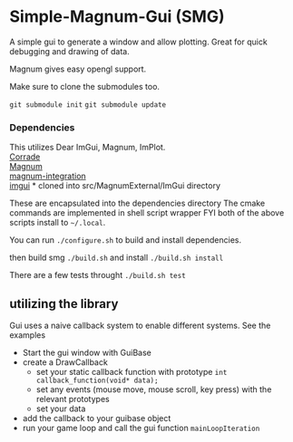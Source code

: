 # Simple-Magnum-Gui (SMG)

A simple gui to generate a window and allow plotting.
Great for quick debugging and drawing of data. 

Magnum gives easy opengl support.

Make sure to clone the submodules too.

`git submodule init`
`git submodule update`

### Dependencies

This utilizes Dear ImGui, Magnum, ImPlot.  
[Corrade](github.com/mosra/corrade)  
[Magnum](github.com/mosra/magnum)  
[magnum-integration](https://github.com/mosra/magnum-integration)  
[imgui](https://github.com/ocornut/imgui)  * cloned into src/MagnumExternal/ImGui directory

These are encapsulated into the dependencies directory
The cmake commands are implemented in shell script wrapper
FYI both of the above scripts install to `~/.local`. 

You can run `./configure.sh` to build and install dependencies.

then build smg `./build.sh`
and install `./build.sh install`

There are a few tests throught `./build.sh test`

 ## utilizing the library
Gui uses a naive callback system to enable different systems.
See the examples
 * Start the gui window with GuiBase
 * create a DrawCallback
    * set your static callback function with prototype 
        ` int callback_function(void* data); `
    * set any events (mouse move, mouse scroll, key press) with the relevant prototypes
    * set your data
* add the callback to your guibase object
* run your game loop and call the gui function `mainLoopIteration`






